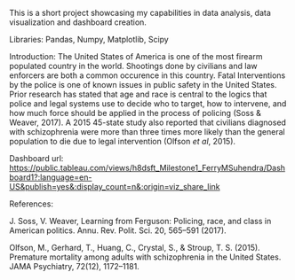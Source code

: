 This is a short project showcasing my capabilities in data analysis, data visualization and dashboard creation.

Libraries:
Pandas, Numpy, Matplotlib, Scipy

Introduction:
The United States of America is one of the most firearm populated country in the world. Shootings done by civilians and law enforcers are both a common occurence in this country. Fatal Interventions by the police is one of known issues in public safety in the United States. Prior research has stated that age and race is central to the logics that police and legal systems use to decide who to target, how to intervene, and how much force should be applied in the process of policing (Soss & Weaver, 2017).  A 2015 45-state study also reported that civilians diagnosed with schizophrenia were more than three times more likely than the general population to die due to legal intervention (Olfson *et al*, 2015). 

Dashboard url:
https://public.tableau.com/views/h8dsft_Milestone1_FerryMSuhendra/Dashboard1?:language=en-US&publish=yes&:display_count=n&:origin=viz_share_link

References:

J. Soss, V. Weaver, Learning from Ferguson: Policing, race, and class in American politics. Annu. Rev. Polit. Sci. 20, 565–591 (2017).

Olfson, M., Gerhard, T., Huang, C., Crystal, S., & Stroup, T. S. (2015). Premature mortality among adults with schizophrenia in the United States. JAMA Psychiatry, 72(12), 1172–1181.
